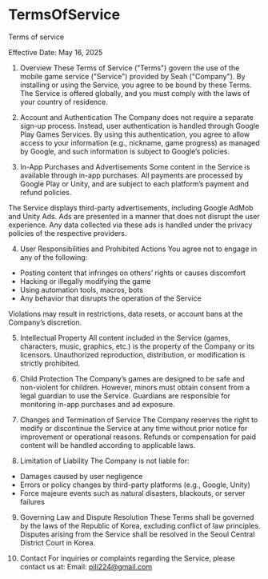 # TermsOfService
Terms of service

Effective Date: May 16, 2025

1. Overview
These Terms of Service ("Terms") govern the use of the mobile game service ("Service") provided by Seah ("Company"). By installing or using the Service, you agree to be bound by these Terms. The Service is offered globally, and you must comply with the laws of your country of residence.


2. Account and Authentication
The Company does not require a separate sign-up process. Instead, user authentication is handled through Google Play Games Services. By using this authentication, you agree to allow access to your information (e.g., nickname, game progress) as managed by Google, and such information is subject to Google’s policies.


3. In-App Purchases and Advertisements
Some content in the Service is available through in-app purchases. All payments are processed by Google Play or Unity, and are subject to each platform’s payment and refund policies.

The Service displays third-party advertisements, including Google AdMob and Unity Ads. Ads are presented in a manner that does not disrupt the user experience. Any data collected via these ads is handled under the privacy policies of the respective providers.


4. User Responsibilities and Prohibited Actions
You agree not to engage in any of the following:
- Posting content that infringes on others’ rights or causes discomfort
- Hacking or illegally modifying the game
- Using automation tools, macros, bots
- Any behavior that disrupts the operation of the Service

Violations may result in restrictions, data resets, or account bans at the Company’s discretion.


5. Intellectual Property
All content included in the Service (games, characters, music, graphics, etc.) is the property of the Company or its licensors. Unauthorized reproduction, distribution, or modification is strictly prohibited.


6. Child Protection
The Company’s games are designed to be safe and non-violent for children. However, minors must obtain consent from a legal guardian to use the Service. Guardians are responsible for monitoring in-app purchases and ad exposure.


7. Changes and Termination of Service
The Company reserves the right to modify or discontinue the Service at any time without prior notice for improvement or operational reasons. Refunds or compensation for paid content will be handled according to applicable laws.


8. Limitation of Liability
The Company is not liable for:
- Damages caused by user negligence
- Errors or policy changes by third-party platforms (e.g., Google, Unity)
- Force majeure events such as natural disasters, blackouts, or server failures


9. Governing Law and Dispute Resolution
These Terms shall be governed by the laws of the Republic of Korea, excluding conflict of law principles. Disputes arising from the Service shall be resolved in the Seoul Central District Court in Korea.


10. Contact
For inquiries or complaints regarding the Service, please contact us at:
Email: pili224@gmail.com

